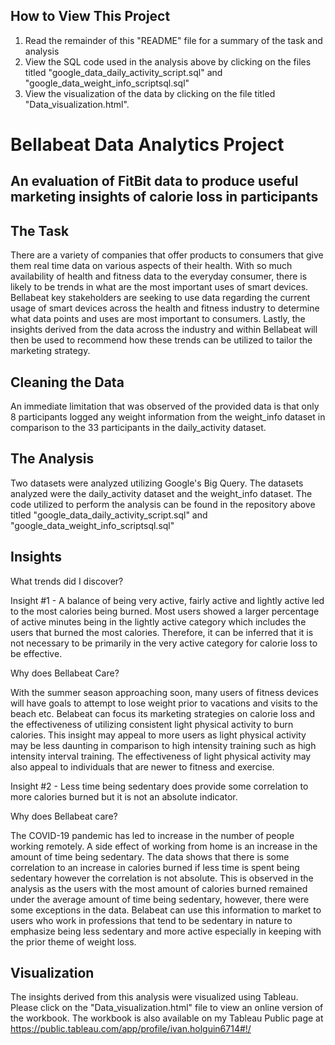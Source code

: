 ## How to View This Project
1. Read the remainder of this "README" file for a summary of the task and analysis
2. View the SQL code used in the analysis above by clicking on the files titled "google_data_daily_activity_script.sql" and "google_data_weight_info_scriptsql.sql"
3. View the visualization of the data by clicking on the file titled "Data_visualization.html".




# Bellabeat Data Analytics Project

## An evaluation of FitBit data to produce useful marketing insights of calorie loss in participants

## The Task

There are a variety of companies that offer products to consumers that give them real time data on various aspects of their health. With so much availability of health and fitness data to the everyday consumer, there is likely to be trends in what are the most important uses of smart devices. Bellabeat key stakeholders are seeking to use data regarding the current usage of smart devices across the health and fitness industry to determine what data points and uses are most important to consumers.  Lastly, the insights derived from the data across the industry and within Bellabeat will then be used to recommend how these trends can be utilized to tailor the marketing strategy.

## Cleaning the Data
An immediate limitation that was observed of the provided data is that only 8 participants logged any weight information from the weight_info dataset in comparison to the 33 participants in the daily_activity dataset. 

## The Analysis
Two datasets were analyzed utilizing Google's Big Query. The datasets analyzed were the daily_activity dataset and the weight_info dataset. The code utilized to perform the analysis can be found in the repository above titled "google_data_daily_activity_script.sql" and "google_data_weight_info_scriptsql.sql"

## Insights
What trends did I discover?

Insight #1 - A balance of being very active, fairly active and lightly active led to the most calories being burned. Most users showed a larger percentage of active minutes being in the lightly active category which includes the users that burned the most calories. Therefore, it can be inferred that it is not necessary to be primarily in the very active category for calorie loss to be effective. 

Why does Bellabeat Care?

With the summer season approaching soon, many users of fitness devices will have goals to attempt to lose weight prior to vacations and visits to the beach etc. Belabeat can focus its marketing strategies on calorie loss and the effectiveness of utilizing consistent light physical activity to burn calories. This insight may appeal to more users as light physical activity may be less daunting in comparison to high intensity training such as high intensity interval training. The effectiveness of light physical activity may also appeal to individuals that are newer to fitness and exercise. 

Insight #2 - Less time being sedentary does provide some correlation to more calories burned but it is not an absolute indicator.

Why does Bellabeat care?

The COVID-19 pandemic has led to increase in the number of people working remotely. A side effect of working from home is an increase in the amount of time being sedentary. The data shows that there is some correlation to an increase in calories burned if less time is spent being sedentary however the correlation is not absolute. This is observed in the analysis as the users with the most amount of calories burned remained under the average amount of time being sedentary, however, there were some exceptions in the data. Belabeat can use this information to market to users who work in professions that tend to be sedentary in nature to emphasize being less sedentary and more active especially in keeping with the prior theme of weight loss. 

## Visualization
The insights derived from this analysis were visualized using Tableau. Please click on the "Data_visualization.html" file to view an online version of the workbook. The workbook is also available on my Tableau Public page at https://public.tableau.com/app/profile/ivan.holguin6714#!/



